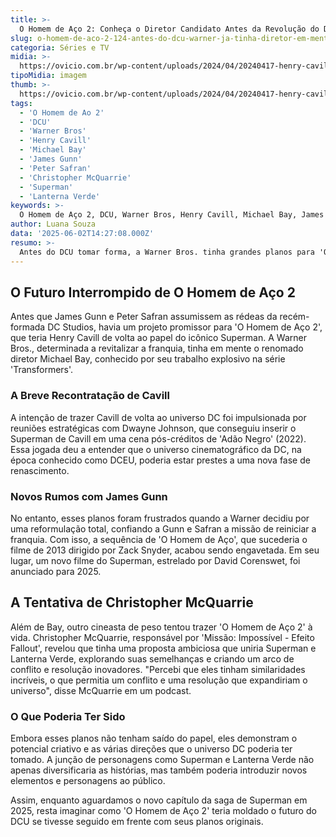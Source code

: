 ```yaml
---
title: >-
  O Homem de Aço 2: Conheça o Diretor Candidato Antes da Revolução do DCU
slug: o-homem-de-aco-2-124-antes-do-dcu-warner-ja-tinha-diretor-em-mente-para-sequencia
categoria: Séries e TV
midia: >-
  https://ovicio.com.br/wp-content/uploads/2024/04/20240417-henry-cavill-e-superman-em-adao-negro.jpg
tipoMidia: imagem
thumb: >-
  https://ovicio.com.br/wp-content/uploads/2024/04/20240417-henry-cavill-e-superman-em-adao-negro.jpg
tags:
  - 'O Homem de Ao 2'
  - 'DCU'
  - 'Warner Bros'
  - 'Henry Cavill'
  - 'Michael Bay'
  - 'James Gunn'
  - 'Peter Safran'
  - 'Christopher McQuarrie'
  - 'Superman'
  - 'Lanterna Verde'
keywords: >-
  O Homem de Aço 2, DCU, Warner Bros, Henry Cavill, Michael Bay, James Gunn, Peter Safran, Christopher McQuarrie, Superman, Lanterna Verde
author: Luana Souza
data: '2025-06-02T14:27:08.000Z'
resumo: >-
  Antes do DCU tomar forma, a Warner Bros. tinha grandes planos para 'O Homem de Aço 2', incluindo a direção de Michael Bay. A sequência, porém, foi arquivada com a chegada de James Gunn e Peter Safran.
---
```


## O Futuro Interrompido de O Homem de Aço 2

Antes que James Gunn e Peter Safran assumissem as rédeas da recém-formada DC Studios, havia um projeto promissor para 'O Homem de Aço 2', que teria Henry Cavill de volta ao papel do icônico Superman. A Warner Bros., determinada a revitalizar a franquia, tinha em mente o renomado diretor Michael Bay, conhecido por seu trabalho explosivo na série 'Transformers'.

### A Breve Recontratação de Cavill

A intenção de trazer Cavill de volta ao universo DC foi impulsionada por reuniões estratégicas com Dwayne Johnson, que conseguiu inserir o Superman de Cavill em uma cena pós-créditos de 'Adão Negro' (2022). Essa jogada deu a entender que o universo cinematográfico da DC, na época conhecido como DCEU, poderia estar prestes a uma nova fase de renascimento.

### Novos Rumos com James Gunn

No entanto, esses planos foram frustrados quando a Warner decidiu por uma reformulação total, confiando a Gunn e Safran a missão de reiniciar a franquia. Com isso, a sequência de 'O Homem de Aço', que sucederia o filme de 2013 dirigido por Zack Snyder, acabou sendo engavetada. Em seu lugar, um novo filme do Superman, estrelado por David Corenswet, foi anunciado para 2025.

## A Tentativa de Christopher McQuarrie

Além de Bay, outro cineasta de peso tentou trazer 'O Homem de Aço 2' à vida. Christopher McQuarrie, responsável por 'Missão: Impossível - Efeito Fallout', revelou que tinha uma proposta ambiciosa que uniria Superman e Lanterna Verde, explorando suas semelhanças e criando um arco de conflito e resolução inovadores. "Percebi que eles tinham similaridades incríveis, o que permitia um conflito e uma resolução que expandiriam o universo", disse McQuarrie em um podcast.

### O Que Poderia Ter Sido

Embora esses planos não tenham saído do papel, eles demonstram o potencial criativo e as várias direções que o universo DC poderia ter tomado. A junção de personagens como Superman e Lanterna Verde não apenas diversificaria as histórias, mas também poderia introduzir novos elementos e personagens ao público.

Assim, enquanto aguardamos o novo capítulo da saga de Superman em 2025, resta imaginar como 'O Homem de Aço 2' teria moldado o futuro do DCU se tivesse seguido em frente com seus planos originais.